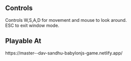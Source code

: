 <h2>Controls</h2>
Controls W,S,A,D for movement and mouse to look around. </br>
ESC to exit window mode.

<h2>Playable At</h2> 
https://master--dav-sandhu-babylonjs-game.netlify.app/
